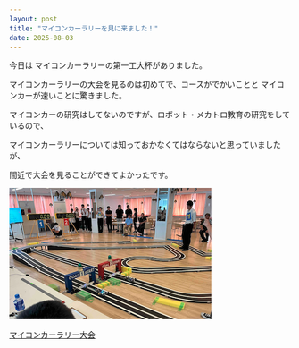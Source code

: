 ```yaml
---
layout: post
title: "マイコンカーラリーを見に来ました！"
date: 2025-08-03
---
```



今日は マイコンカーラリーの第一工大杯がありました。

マイコンカーラリーの大会を見るのは初めてで、コースがでかいことと
マイコンカーが速いことに驚きました。

マイコンカーの研究はしてないのですが、ロボット・メカトロ教育の研究をしているので、

マイコンカーラリーについては知っておかなくてはならないと思っていましたが、

間近で大会を見ることができてよかったです。

![マイコンカー](/assets/images/micom.png)

[マイコンカーラリー大会](https://kagoshima.daiichi-koudai.ac.jp/topics/20250603-tm-oshirase/)
